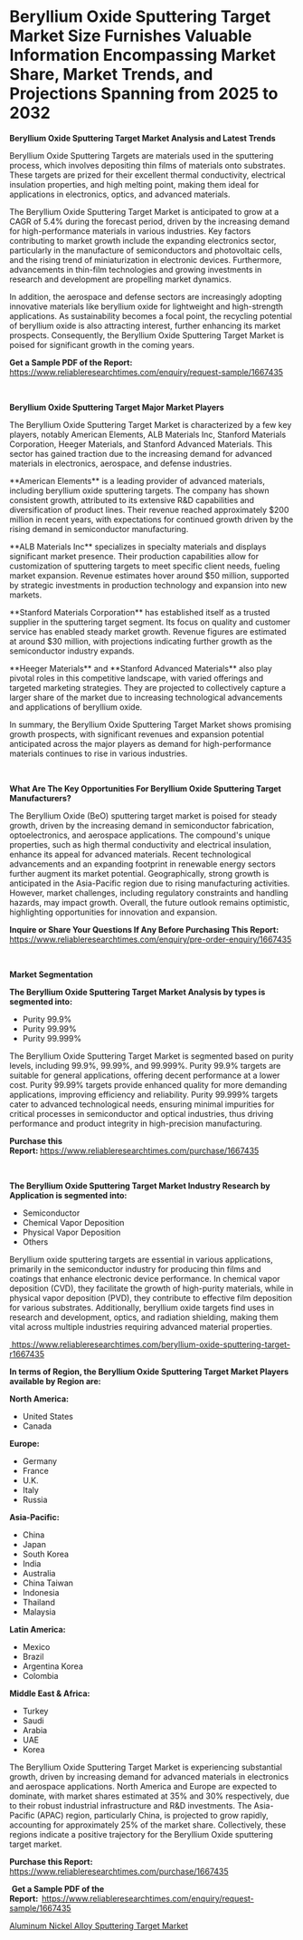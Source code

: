 <p><h1>Beryllium Oxide Sputtering Target Market Size Furnishes Valuable Information Encompassing Market Share, Market Trends, and Projections Spanning from 2025 to 2032</h1></p><p><strong>Beryllium Oxide Sputtering Target Market Analysis and Latest Trends</strong></p>
<p><p>Beryllium Oxide Sputtering Targets are materials used in the sputtering process, which involves depositing thin films of materials onto substrates. These targets are prized for their excellent thermal conductivity, electrical insulation properties, and high melting point, making them ideal for applications in electronics, optics, and advanced materials.</p><p>The Beryllium Oxide Sputtering Target Market is anticipated to grow at a CAGR of 5.4% during the forecast period, driven by the increasing demand for high-performance materials in various industries. Key factors contributing to market growth include the expanding electronics sector, particularly in the manufacture of semiconductors and photovoltaic cells, and the rising trend of miniaturization in electronic devices. Furthermore, advancements in thin-film technologies and growing investments in research and development are propelling market dynamics.</p><p>In addition, the aerospace and defense sectors are increasingly adopting innovative materials like beryllium oxide for lightweight and high-strength applications. As sustainability becomes a focal point, the recycling potential of beryllium oxide is also attracting interest, further enhancing its market prospects. Consequently, the Beryllium Oxide Sputtering Target Market is poised for significant growth in the coming years.</p></p>
<p><strong>Get a Sample PDF of the Report:&nbsp;</strong> <a href="https://www.reliableresearchtimes.com/enquiry/request-sample/1667435?utm_campaign=3293&utm_medium=2&utm_source=Github&utm_content=ia&utm_term=08032025&utm_id=beryllium-oxide-sputtering-target">https://www.reliableresearchtimes.com/enquiry/request-sample/1667435</a></p>
<p>&nbsp;</p>
<p><strong>Beryllium Oxide Sputtering Target Major Market Players</strong></p>
<p><p>The Beryllium Oxide Sputtering Target Market is characterized by a few key players, notably American Elements, ALB Materials Inc, Stanford Materials Corporation, Heeger Materials, and Stanford Advanced Materials. This sector has gained traction due to the increasing demand for advanced materials in electronics, aerospace, and defense industries.</p><p>**American Elements** is a leading provider of advanced materials, including beryllium oxide sputtering targets. The company has shown consistent growth, attributed to its extensive R&D capabilities and diversification of product lines. Their revenue reached approximately $200 million in recent years, with expectations for continued growth driven by the rising demand in semiconductor manufacturing.</p><p>**ALB Materials Inc** specializes in specialty materials and displays significant market presence. Their production capabilities allow for customization of sputtering targets to meet specific client needs, fueling market expansion. Revenue estimates hover around $50 million, supported by strategic investments in production technology and expansion into new markets.</p><p>**Stanford Materials Corporation** has established itself as a trusted supplier in the sputtering target segment. Its focus on quality and customer service has enabled steady market growth. Revenue figures are estimated at around $30 million, with projections indicating further growth as the semiconductor industry expands.</p><p>**Heeger Materials** and **Stanford Advanced Materials** also play pivotal roles in this competitive landscape, with varied offerings and targeted marketing strategies. They are projected to collectively capture a larger share of the market due to increasing technological advancements and applications of beryllium oxide.</p><p>In summary, the Beryllium Oxide Sputtering Target Market shows promising growth prospects, with significant revenues and expansion potential anticipated across the major players as demand for high-performance materials continues to rise in various industries.</p></p>
<p>&nbsp;</p>
<p><strong>What Are The Key Opportunities For Beryllium Oxide Sputtering Target Manufacturers?</strong></p>
<p><p>The Beryllium Oxide (BeO) sputtering target market is poised for steady growth, driven by the increasing demand in semiconductor fabrication, optoelectronics, and aerospace applications. The compound's unique properties, such as high thermal conductivity and electrical insulation, enhance its appeal for advanced materials. Recent technological advancements and an expanding footprint in renewable energy sectors further augment its market potential. Geographically, strong growth is anticipated in the Asia-Pacific region due to rising manufacturing activities. However, market challenges, including regulatory constraints and handling hazards, may impact growth. Overall, the future outlook remains optimistic, highlighting opportunities for innovation and expansion.</p></p>
<p><strong>Inquire or Share Your Questions If Any Before Purchasing This Report:</strong> <a href="https://www.reliableresearchtimes.com/enquiry/pre-order-enquiry/1667435?utm_campaign=3293&utm_medium=2&utm_source=Github&utm_content=ia&utm_term=08032025&utm_id=beryllium-oxide-sputtering-target">https://www.reliableresearchtimes.com/enquiry/pre-order-enquiry/1667435</a></p>
<p>&nbsp;</p>
<p><strong>Market Segmentation</strong></p>
<p><strong>The Beryllium Oxide Sputtering Target Market Analysis by types is segmented into:</strong></p>
<p><ul><li>Purity 99.9%</li><li>Purity 99.99%</li><li>Purity 99.999%</li></ul></p>
<p><p>The Beryllium Oxide Sputtering Target Market is segmented based on purity levels, including 99.9%, 99.99%, and 99.999%. Purity 99.9% targets are suitable for general applications, offering decent performance at a lower cost. Purity 99.99% targets provide enhanced quality for more demanding applications, improving efficiency and reliability. Purity 99.999% targets cater to advanced technological needs, ensuring minimal impurities for critical processes in semiconductor and optical industries, thus driving performance and product integrity in high-precision manufacturing.</p></p>
<p><strong>Purchase this Report:&nbsp;</strong><a href="https://www.reliableresearchtimes.com/purchase/1667435?utm_campaign=3293&utm_medium=2&utm_source=Github&utm_content=ia&utm_term=08032025&utm_id=beryllium-oxide-sputtering-target">https://www.reliableresearchtimes.com/purchase/1667435</a></p>
<p>&nbsp;</p>
<p><strong>The Beryllium Oxide Sputtering Target Market Industry Research by Application is segmented into:</strong></p>
<p><ul><li>Semiconductor</li><li>Chemical Vapor Deposition</li><li>Physical Vapor Deposition</li><li>Others</li></ul></p>
<p><p>Beryllium oxide sputtering targets are essential in various applications, primarily in the semiconductor industry for producing thin films and coatings that enhance electronic device performance. In chemical vapor deposition (CVD), they facilitate the growth of high-purity materials, while in physical vapor deposition (PVD), they contribute to effective film deposition for various substrates. Additionally, beryllium oxide targets find uses in research and development, optics, and radiation shielding, making them vital across multiple industries requiring advanced material properties.</p></p>
<p><a href="https://www.reliableresearchtimes.com/beryllium-oxide-sputtering-target-r1667435?utm_campaign=3293&utm_medium=2&utm_source=Github&utm_content=ia&utm_term=08032025&utm_id=beryllium-oxide-sputtering-target">&nbsp;https://www.reliableresearchtimes.com/beryllium-oxide-sputtering-target-r1667435</a></p>
<p><strong>In terms of Region, the Beryllium Oxide Sputtering Target Market Players available by Region are:</strong></p>
<p>
    <p> <strong> North America: </strong>
        <ul>
            <li>United States</li>
            <li>Canada</li>
        </ul>
        </p> 
    <p> <strong> Europe: </strong>
        <ul>
            <li>Germany</li>
            <li>France</li>
            <li>U.K.</li>
            <li>Italy</li>
            <li>Russia</li>
        </ul>
        </p> 
    <p> <strong> Asia-Pacific: </strong>
        <ul>
            <li>China</li>
            <li>Japan</li>
            <li>South Korea</li>
            <li>India</li>
            <li>Australia</li>
            <li>China Taiwan</li>
            <li>Indonesia</li>
            <li>Thailand</li>
            <li>Malaysia</li>
        </ul>
        </p> 
    <p> <strong> Latin America: </strong>
        <ul>
            <li>Mexico</li>
            <li>Brazil</li>
            <li>Argentina Korea</li>
            <li>Colombia</li>
        </ul>
        </p> 
    <p> <strong> Middle East & Africa: </strong>
        <ul>
            <li>Turkey</li>
            <li>Saudi</li>
            <li>Arabia</li>
            <li>UAE</li>
            <li>Korea</li>
        </ul>
    </p>
    </p>
<p><p>The Beryllium Oxide Sputtering Target Market is experiencing substantial growth, driven by increasing demand for advanced materials in electronics and aerospace applications. North America and Europe are expected to dominate, with market shares estimated at 35% and 30% respectively, due to their robust industrial infrastructure and R&D investments. The Asia-Pacific (APAC) region, particularly China, is projected to grow rapidly, accounting for approximately 25% of the market share. Collectively, these regions indicate a positive trajectory for the Beryllium Oxide sputtering target market.</p></p>
<p><strong>Purchase this Report: </strong><a href="https://www.reliableresearchtimes.com/purchase/1667435?utm_campaign=3293&utm_medium=2&utm_source=Github&utm_content=ia&utm_term=08032025&utm_id=beryllium-oxide-sputtering-target">https://www.reliableresearchtimes.com/purchase/1667435</a></p>
<p>&nbsp;<strong>Get a Sample PDF of the Report:&nbsp;&nbsp;</strong><a href="https://www.reliableresearchtimes.com/enquiry/request-sample/1667435?utm_campaign=3293&utm_medium=2&utm_source=Github&utm_content=ia&utm_term=08032025&utm_id=beryllium-oxide-sputtering-target">https://www.reliableresearchtimes.com/enquiry/request-sample/1667435</a></p>
<p><strong></strong></p>
<p><p><a href="https://github.com/iquiseeboli/Market-Research-Report-List-1/blob/main/aluminum-nickel-alloy-sputtering-target-market.md?utm_campaign=3293&utm_medium=2&utm_source=Github&utm_content=ia&utm_term=08032025&utm_id=beryllium-oxide-sputtering-target">Aluminum Nickel Alloy Sputtering Target Market</a></p></p>